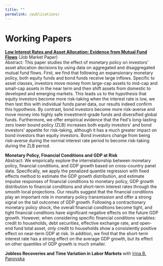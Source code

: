 ```yaml
---
title: ""
permalink: /publications/
---
```

# Working Papers
<b>[Low Interest Rates and Asset Allocation: Evidence from Mutual Fund Flows](http://lichengzh.github.io/files/JMP.pdf)</b> (Job Market Paper)<br> 
Abstract: This paper studies the effect of monetary policy on investors' asset allocation decisions by using data on aggregated and disaggregated mutual fund flows. First, we find that following an expansionary monetary policy, both equity funds and bond funds receive large inflows. Specific to asset classes, investors move money from large-cap assets to mid-cap and small-cap assets in the near term and then shift assets from domestic to developed and emerging markets. This leads us to the hypothesis that equity investors become more risk-taking when the interest rate is low, we then test this with individual funds panel data, our results indeed confirm this hypothesis. By contrast, bond investors become more risk-averse and move money into highly safe investment-grade funds and diversified global funds. Furthermore, we offer empirical evidence that the Fed's long-lasting zero lower bound policy (ZLB) increases both equity investors' and bond investors' appetite for risk-taking, although it has a much greater impact on bond investors than equity investors. Bond investors change from being risk-averse during the normal interest rate period to  become risk-taking during the ZLB period. <br>

<b>Monetary Policy, Financial Conditions and GDP at Risk</b>   <br> 
Abstract: We empirically explore the interrelationship between monetary policy, financial conditions, and GDP growth based on cross-country panel data. Specifically, we apply the penalized quantile regression with fixed effects method to estimate the GDP growth distribution, and estimate impulse responses of financial conditions to monetary policy, GDP growth distribution to financial conditions and short-term interest rates through the smooth local projections. Our results suggest that the financial conditions play an important role in monetary policy transmission and offer a strong signal on the tail outcomes of GDP growth. Following a contractionary monetary policy shock, the overall financial conditions become tight, and tight financial conditions have significant negative effects on the future GDP growth. However, when considering specific financial conditions variables: credit to households, debt securities, effective exchange rate, and open-end fund total asset, only credit to households show a consistently positive effect on near-term GDP at risk. In addition, we find that the short-term interest rate has a strong effect on the average GDP growth, but its effect on other quantiles of GDP growth is much smaller. <br>

<b>Jobless Recoveries and Time Variation in Labor Markets </b> with  [Irina B. Panovska](https://irinapanovska.com)
<br> 








